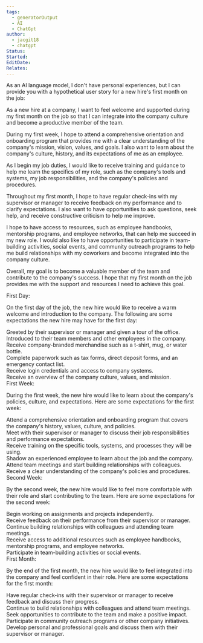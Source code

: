```yaml
---
tags:
  - generatorOutput
  - AI
  - ChatGpt
author:
  - jacgit18
  - chatgpt
Status: 
Started: 
EditDate: 
Relates:
---
```

As an AI language model, I don't have personal experiences, but I can provide you with a hypothetical user story for a new hire's first month on the job:  
  
As a new hire at a company, I want to feel welcome and supported during my first month on the job so that I can integrate into the company culture and become a productive member of the team.  
  
During my first week, I hope to attend a comprehensive orientation and onboarding program that provides me with a clear understanding of the company's mission, vision, values, and goals. I also want to learn about the company's culture, history, and its expectations of me as an employee.  
  
As I begin my job duties, I would like to receive training and guidance to help me learn the specifics of my role, such as the company's tools and systems, my job responsibilities, and the company's policies and procedures.  
  
Throughout my first month, I hope to have regular check-ins with my supervisor or manager to receive feedback on my performance and to clarify expectations. I also want to have opportunities to ask questions, seek help, and receive constructive criticism to help me improve.  
  
I hope to have access to resources, such as employee handbooks, mentorship programs, and employee networks, that can help me succeed in my new role. I would also like to have opportunities to participate in team-building activities, social events, and community outreach programs to help me build relationships with my coworkers and become integrated into the company culture.  
  
Overall, my goal is to become a valuable member of the team and contribute to the company's success. I hope that my first month on the job provides me with the support and resources I need to achieve this goal.


First Day:  
  
On the first day of the job, the new hire would like to receive a warm welcome and introduction to the company. The following are some expectations the new hire may have for the first day:  
  
Greeted by their supervisor or manager and given a tour of the office.  
Introduced to their team members and other employees in the company.  
Receive company-branded merchandise such as a t-shirt, mug, or water bottle.  
Complete paperwork such as tax forms, direct deposit forms, and an emergency contact list.  
Receive login credentials and access to company systems.  
Receive an overview of the company culture, values, and mission.  
First Week:  
  
During the first week, the new hire would like to learn about the company's policies, culture, and expectations. Here are some expectations for the first week:  
  
Attend a comprehensive orientation and onboarding program that covers the company's history, values, culture, and policies.  
Meet with their supervisor or manager to discuss their job responsibilities and performance expectations.  
Receive training on the specific tools, systems, and processes they will be using.  
Shadow an experienced employee to learn about the job and the company.  
Attend team meetings and start building relationships with colleagues.  
Receive a clear understanding of the company's policies and procedures.  
Second Week:  
  
By the second week, the new hire would like to feel more comfortable with their role and start contributing to the team. Here are some expectations for the second week:  
  
Begin working on assignments and projects independently.  
Receive feedback on their performance from their supervisor or manager.  
Continue building relationships with colleagues and attending team meetings.  
Receive access to additional resources such as employee handbooks, mentorship programs, and employee networks.  
Participate in team-building activities or social events.  
First Month:  
  
By the end of the first month, the new hire would like to feel integrated into the company and feel confident in their role. Here are some expectations for the first month:  
  
Have regular check-ins with their supervisor or manager to receive feedback and discuss their progress.  
Continue to build relationships with colleagues and attend team meetings.  
Seek opportunities to contribute to the team and make a positive impact.  
Participate in community outreach programs or other company initiatives.  
Develop personal and professional goals and discuss them with their supervisor or manager.